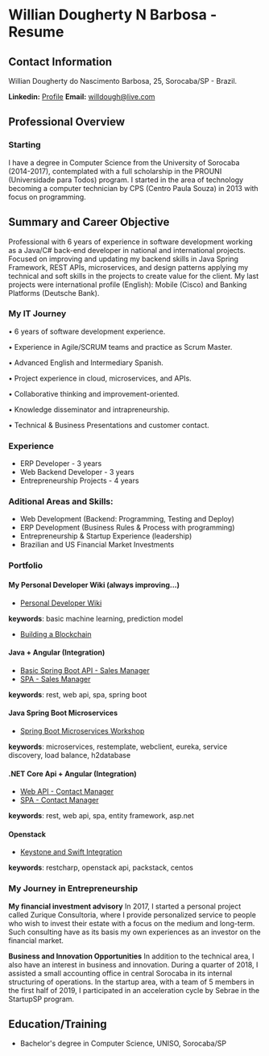 # Willian Dougherty N Barbosa - Resume

## Contact Information
Willian Dougherty do Nascimento Barbosa, 25, Sorocaba/SP - Brazil.

**Linkedin:** [Profile](https://www.linkedin.com/in/willian-dougherty-n-barbosa/)
**Email:** [willdough@live.com](mailto:willdough@live.com)

## Professional Overview
### Starting 

I have a degree in Computer Science from the University of Sorocaba (2014-2017), contemplated with a full scholarship in the PROUNI (Universidade para Todos) program. I started in the area of technology becoming a computer technician by CPS (Centro Paula Souza) in 2013 with focus on programming.

## Summary and Career Objective 

Professional with 6 years of experience in software development working as a Java/C# back-end developer in national and international projects. Focused on improving and updating my backend skills in Java Spring Framework, REST APIs, microservices, and design patterns applying my technical and soft skills in the projects to create value for the client. My last projects were international profile (English): Mobile (Cisco) and Banking Platforms (Deutsche Bank). 

### My IT Journey

• 6 years of software development experience. 

• Experience in Agile/SCRUM teams and practice as Scrum Master.

• Advanced English and Intermediary Spanish. 

• Project experience in cloud, microservices, and APIs.

• Collaborative thinking and improvement-oriented. 

• Knowledge disseminator and intrapreneurship.

• Technical & Business Presentations and customer contact.

### Experience
* ERP Developer - 3 years
* Web Backend Developer - 3 years
* Entrepreneurship Projects - 4 years

### Aditional Areas and Skills:
* Web Development (Backend: Programming, Testing and Deploy)
* ERP Development  (Business Rules & Process with programming)
* Entrepreneurship & Startup Experience (leadership)
* Brazilian and US Financial Market Investments

### Portfolio

#### My Personal Developer Wiki (always improving...)
* [Personal Developer Wiki](https://github.com/devwdougherty/personal-developer-wiki)

**keywords**: basic machine learning, prediction model
* [Building a Blockchain](https://github.com/devwdougherty/building-a-blockchain)
   
#### Java + Angular (Integration)
* [Basic Spring Boot API - Sales Manager](https://github.com/devwdougherty/vendas-basic-java-api)
* [SPA - Sales Manager](https://github.com/devwdougherty/vendas-basic-angular-ui)

**keywords**: rest, web api, spa, spring boot

#### Java Spring Boot Microservices
* [Spring Boot Microservices Workshop](https://github.com/devwdougherty/spring-boot-microservices-workshop)

**keywords**: microservices, restemplate, webclient, eureka, service discovery, load balance, h2database

#### .NET Core Api + Angular (Integration)
* [Web API - Contact Manager](https://github.com/devwdougherty/web-api-agenda-contatos)
* [SPA - Contact Manager](https://github.com/devwdougherty/front-angular-agenda-contatos)

**keywords**: rest, web api, spa, entity framework, asp.net
  
#### Openstack
* [Keystone and Swift Integration](https://github.com/devwdougherty/keystone-integration-swift)

**keywords**: restcharp, openstack api, packstack, centos

### My Journey in Entrepreneurship 

**My financial investment advisory**
In 2017, I started a personal project called Zurique Consultoria, where I provide personalized service to people who wish to invest their estate with a focus on the medium and long-term. Such consulting have as its basis my own experiences as an investor on the financial market.

**Business and Innovation Opportunities**
In addition to the technical area, I also have an interest in business and innovation. During a quarter of 2018, I assisted a small accounting office in central Sorocaba in its internal structuring of operations. In the startup area, with a team of 5 members in the first half of 2019, I participated in an acceleration cycle by Sebrae in the StartupSP program.

## Education/Training
* Bachelor's degree in Computer Science, UNISO, Sorocaba/SP



  




